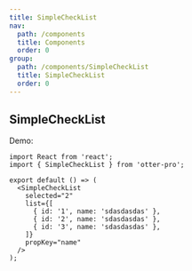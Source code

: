 ```yaml
---
title: SimpleCheckList
nav:
  path: /components
  title: Components
  order: 0
group:
  path: /components/SimpleCheckList
  title: SimpleCheckList
  order: 0
---
```


## SimpleCheckList

Demo:

```tsx
import React from 'react';
import { SimpleCheckList } from 'otter-pro';

export default () => (
  <SimpleCheckList
    selected="2"
    list={[
      { id: '1', name: 'sdasdasdas' },
      { id: '2', name: 'sdasdasdas' },
      { id: '3', name: 'sdasdasdas' },
    ]}
    propKey="name"
  />
);
```

<API src="./index.tsx"></API>
